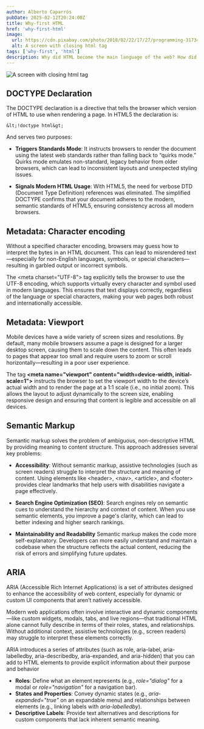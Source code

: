 ```yaml
---
author: Alberto Caparrós
pubDate: 2025-02-12T20:24:00Z
title: Why-first HTML
href: 'why-first-html'
image:
  url: https://cdn.pixabay.com/photo/2018/02/22/17/27/programming-3173456_960_720.png
  alt: A screen with closing html tag
tags: ['why-first', 'html']
description: Why did HTML become the main language of the web? How did it evolve to optimize its efficiency and facilitate the development of modern web pages?
---
```


![A screen with closing html tag](https://cdn.pixabay.com/photo/2018/02/22/17/27/programming-3173456_960_720.png)

## DOCTYPE Declaration

The DOCTYPE declaration is a directive that tells the browser which version of HTML to use when rendering a page. In HTML5 the declaration is:

```
&lt;!doctype html&gt;
```

And serves two purposes:

- **Triggers Standards Mode**:
  It instructs browsers to render the document using the latest web standards rather than falling back to “quirks mode.” Quirks mode emulates non-standard, legacy behavior from older browsers, which can lead to inconsistent layouts and unexpected styling issues.

- **Signals Modern HTML Usage**:
  With HTML5, the need for verbose DTD (Document Type Definition) references was eliminated. The simplified DOCTYPE confirms that your document adheres to the modern, semantic standards of HTML5, ensuring consistency across all modern browsers.

## Metadata: Character encoding

Without a specified character encoding, browsers may guess how to interpret the bytes in an HTML document. This can lead to misrendered text—especially for non-English languages, symbols, or special characters—resulting in garbled output or incorrect symbols.

The &lt;meta charset="UTF-8"&gt; tag explicitly tells the browser to use the UTF-8 encoding, which supports virtually every character and symbol used in modern languages. This ensures that text displays correctly, regardless of the language or special characters, making your web pages both robust and internationally accessible.

## Metadata: Viewport

Mobile devices have a wide variety of screen sizes and resolutions. By default, many mobile browsers assume a page is designed for a larger desktop screen, causing them to scale down the content. This often leads to pages that appear too small and require users to zoom or scroll horizontally—resulting in a poor user experience.

The tag **&lt;meta name="viewport" content="width=device-width, initial-scale=1"&gt;** instructs the browser to set the viewport width to the device’s actual width and to render the page at a 1:1 scale (i.e., no initial zoom). This allows the layout to adjust dynamically to the screen size, enabling responsive design and ensuring that content is legible and accessible on all devices.

## Semantic Markup

Semantic markup solves the problem of ambiguous, non-descriptive HTML by providing meaning to content structure. This approach addresses several key problems:

- **Accessibility**:
  Without semantic markup, assistive technologies (such as screen readers) struggle to interpret the structure and meaning of content. Using elements like &lt;header&gt;, &lt;nav&gt;, &lt;article&gt;, and &lt;footer&gt; provides clear landmarks that help users with disabilities navigate a page effectively.

- **Search Engine Optimization (SEO)**:
  Search engines rely on semantic cues to understand the hierarchy and context of content. When you use semantic elements, you improve a page's clarity, which can lead to better indexing and higher search rankings.

- **Maintainability and Readability**
  Semantic markup makes the code more self-explanatory. Developers can more easily understand and maintain a codebase when the structure reflects the actual content, reducing the risk of errors and simplifying future updates.

## ARIA

ARIA (Accessible Rich Internet Applications) is a set of attributes designed to enhance the accessibility of web content, especially for dynamic or custom UI components that aren’t natively accessible.

Modern web applications often involve interactive and dynamic components—like custom widgets, modals, tabs, and live regions—that traditional HTML alone cannot fully describe in terms of their roles, states, and relationships. Without additional context, assistive technologies (e.g., screen readers) may struggle to interpret these elements correctly.

ARIA introduces a series of attributes (such as role, aria-label, aria-labelledby, aria-describedby, aria-expanded, and aria-hidden) that you can add to HTML elements to provide explicit information about their purpose and behavior

- **Roles**: Define what an element represents (e.g., _role="dialog"_ for a modal or _role="navigation"_ for a navigation bar).
- **States and Properties**: Convey dynamic states (e.g., _aria-expanded="true"_ on an expandable menu) and relationships between elements (e.g., linking labels with _aria-labelledby_).
- **Descriptive Labels**: Provide text alternatives and descriptions for custom components that lack inherent semantic meaning.
